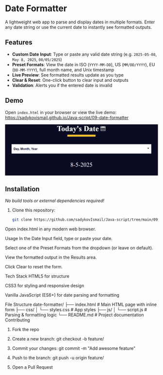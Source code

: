 # Date Formatter

A lightweight web app to parse and display dates in multiple formats. Enter any date string or use the current date to instantly see formatted outputs.

## Features

- **Custom Date Input**: Type or paste any valid date string (e.g. `2025-05-08`, `May 8, 2025`, `08/05/2025`)  
- **Preset Formats**: View the date in ISO (`YYYY-MM-DD`), US (`MM/DD/YYYY`), EU (`DD-MM-YYYY`), full month name, and Unix timestamp  
- **Live Preview**: See formatted results update as you type  
- **Clear & Reset**: One-click button to clear input and outputs  
- **Validation**: Alerts you if the entered date is invalid  

## Demo

Open `index.html` in your browser or view the live demo:  
<https://sadykovismail.github.io/Java-script/09-date-formatter>

![Screenshot of the Date Formatter app](./screenshot.png)

## Installation

_No build tools or external dependencies required!_

1. Clone this repository:  
   ```bash
   git clone https://github.com/sadykovIsmail/Java-script/tree/main/09-date-formatter
Open index.html in any modern web browser.

Usage
In the Date Input field, type or paste your date.

Select one of the Preset Formats from the dropdown (or leave on default).

View the formatted output in the Results area.

Click Clear to reset the form.

Tech Stack
HTML5 for structure

CSS3 for styling and responsive design

Vanilla JavaScript (ES6+) for date parsing and formatting

File Structure
date-formatter/
├── index.html           # Main HTML page with inline form
├── css/
│   └── styles.css       # App styles
├── js/
│   └── script.js           # Parsing & formatting logic
└── README.md            # Project documentation
Contributing
1) Fork the repo

2) Create a new branch:
git checkout -b feature/<your-branch-name>

3) Commit your changes:
git commit -m "Add awesome feature"

4) Push to the branch:
git push -u origin feature/<your-branch-name>

5) Open a Pull Request
